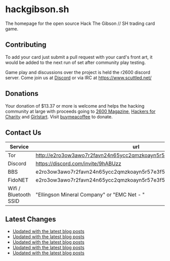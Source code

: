# hackgibson.sh
The homepage for the open source Hack The Gibson // SH trading card game.


## Contributing

To add your card just submit a pull request with your card's front art, it would be added to the next run of set after community play testing.

Game play and discussions over the project is held the r2600 discord server. Come join us at [Discord](https://discord.com/invite/9hABUzz) or via IRC at https://www.scuttled.net/


## Donations

Your donation of $13.37 or more is welcome and helps the hacking community at large with proceeds going to [2600 Magazine](https://2600.com/), [Hackers for Charity](https://hackersforcharity.org) and [Girlstart](https://girlstart.org).  Visit [buymeacoffee](https://www.buymeacoffee.com/hackgibson.sh) to donate.


## Contact Us

Service | url
-|-
Tor | http://e2ro3ow3awo7r2favn24n65ycc2qmzkoayn5r57e3f56nvjwdcgg32ad.onion
Discord | https://discord.com/invite/9hABUzz
BBS | e2ro3ow3awo7r2favn24n65ycc2qmzkoayn5r57e3f56nvjwdcgg32ad.onion:23
FidoNET | e2ro3ow3awo7r2favn24n65ycc2qmzkoayn5r57e3f56nvjwdcgg32ad.onion:24554
Wifi / Bluetooth SSID | "Ellingson Mineral Company" or "EMC Net - <fidonet address>"

## Latest Changes
<!-- BLOG-POST-LIST:START -->
- [Updated with the latest blog posts](https://github.com/DFW2600/hackgibson.sh/commit/e02b7bd7238da948206c8e48faf4e3cb40d950bf)
- [Updated with the latest blog posts](https://github.com/DFW2600/hackgibson.sh/commit/6dfea41a2a5e21adbe87c0c68909803246a81385)
- [Updated with the latest blog posts](https://github.com/DFW2600/hackgibson.sh/commit/5afe7e714804827ce8388f7ffb5f4cb881f8f2a1)
- [Updated with the latest blog posts](https://github.com/DFW2600/hackgibson.sh/commit/64782954eb78cb7d83d875007f2495ad0b99f05c)
- [Updated with the latest blog posts](https://github.com/DFW2600/hackgibson.sh/commit/ad331ddffedfd4e12163d8061969a00c16b9ddf0)
<!-- BLOG-POST-LIST:END -->
